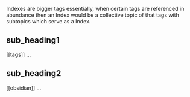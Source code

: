 Indexes are bigger tags essentially, when certain tags are referenced in abundance then an Index would be a collective topic of that tags with subtopics which serve as a Index.

## sub_heading1
[[tags]]
...
## sub_heading2
[[obsidian]]
...


